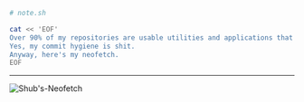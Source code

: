 ```bash
# note.sh

cat << 'EOF'
Over 90% of my repositories are usable utilities and applications that I built.
Yes, my commit hygiene is shit.
Anyway, here's my neofetch.
EOF
```
---
![Shub's-Neofetch](https://github.com/user-attachments/assets/441cb5a0-144e-491e-90ad-bb618ba544cb)
